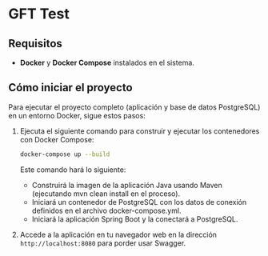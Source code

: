 # GFT Test

## Requisitos

- **Docker** y **Docker Compose** instalados en el sistema.

## Cómo iniciar el proyecto

Para ejecutar el proyecto completo (aplicación y base de datos PostgreSQL) en un entorno Docker,
sigue estos pasos:

1. Ejecuta el siguiente comando para construir y ejecutar los contenedores con Docker Compose:
   ```bash
   docker-compose up --build
    ```
   Este comando hará lo siguiente:
    - Construirá la imagen de la aplicación Java usando Maven (ejecutando mvn clean install en el
      proceso).
    - Iniciará un contenedor de PostgreSQL con los datos de conexión definidos en el archivo
      docker-compose.yml.
    - Iniciará la aplicación Spring Boot y la conectará a PostgreSQL.

2. Accede a la aplicación en tu navegador web en la dirección `http://localhost:8080` para porder
   usar Swagger.
   